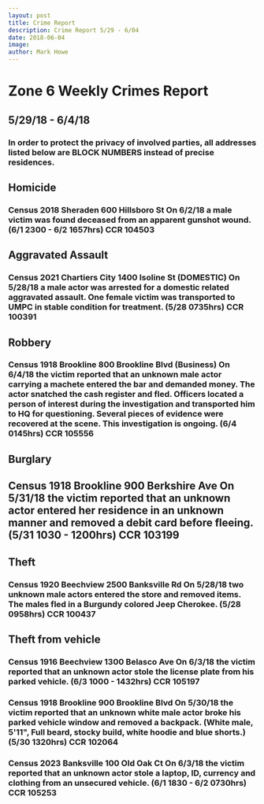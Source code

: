 ```yaml
---
layout: post
title: Crime Report
description: Crime Report 5/29 - 6/04
date: 2018-06-04
image: 
author: Mark Howe
---
```


# Zone 6 Weekly Crimes Report
## 5/29/18 - 6/4/18
### In order to protect the privacy of involved parties, all addresses listed below are BLOCK NUMBERS instead of precise residences.

## Homicide
### Census 2018 Sheraden 600 Hillsboro St On 6/2/18 a male victim was found deceased from an apparent gunshot wound. (6/1 2300 - 6/2 1657hrs) CCR 104503

## Aggravated Assault
### Census 2021 Chartiers City 1400 Isoline St (DOMESTIC) On 5/28/18 a male actor was arrested for a domestic related aggravated assault. One female victim was transported to UMPC in stable condition for treatment. (5/28 0735hrs) CCR 100391

## Robbery
### Census 1918 Brookline 800 Brookline Blvd (Business) On 6/4/18 the victim reported that an unknown male actor carrying a machete entered the bar and demanded money. The actor snatched the cash register and fled. Officers located a person of interest during the investigation and transported him to HQ for questioning. Several pieces of evidence were recovered at the scene. This investigation is ongoing. (6/4 0145hrs) CCR 105556

## Burglary
## Census 1918 Brookline 900 Berkshire Ave On 5/31/18 the victim reported that an unknown actor entered her residence in an unknown manner and removed a debit card before fleeing. (5/31 1030 - 1200hrs) CCR 103199

## Theft
### Census 1920 Beechview 2500 Banksville Rd On 5/28/18 two unknown male actors entered the store and removed items. The males fled in a Burgundy colored Jeep Cherokee. (5/28 0958hrs) CCR 100437

## Theft from vehicle
### Census 1916 Beechview 1300 Belasco Ave On 6/3/18 the victim reported that an unknown actor stole the license plate from his parked vehicle. (6/3 1000 - 1432hrs) CCR 105197
### Census 1918 Brookline 900 Brookline Blvd On 5/30/18 the victim reported that an unknown white male actor broke his parked vehicle window and removed a backpack. (White male, 5'11", Full beard, stocky build, white hoodie and blue shorts.)(5/30 1320hrs) CCR 102064
### Census 2023 Banksville 100 Old Oak Ct On 6/3/18 the victim reported that an unknown actor stole a laptop, ID, currency and clothing from an unsecured vehicle. (6/1 1830 - 6/2 0730hrs) CCR 105253
